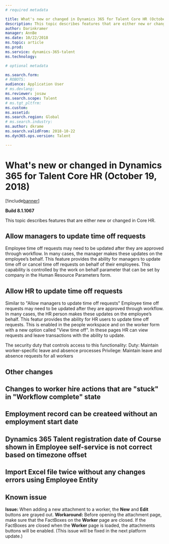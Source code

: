 ```yaml
---
# required metadata

title: What's new or changed in Dynamics 365 for Talent Core HR (October 16, 2018)
description: This topic describes features that are either new or changed in Microsoft Dynamics 365 for Talent Core HR.
author: Darinkramer
manager: AnnBe
ms.date: 10/22/2018
ms.topic: article
ms.prod: 
ms.service: dynamics-365-talent
ms.technology: 

# optional metadata

ms.search.form: 
# ROBOTS: 
audience: Application User
# ms.devlang: 
ms.reviewer: josaw
ms.search.scope: Talent
# ms.tgt_pltfrm: 
ms.custom: 
ms.assetid: 
ms.search.region: Global
# ms.search.industry: 
ms.author: dkrame
ms.search.validFrom: 2018-10-22
ms.dyn365.ops.version: Talent

---
```

# What's new or changed in Dynamics 365 for Talent Core HR (October 19, 2018)

[!include[banner](includes/banner.md)]

**Build 8.1.1067**

This topic describes features that are either new or changed in Core HR.

## Allow managers to update time off requests

Employee time off requests may need to be updated after they are approved through workflow. In many cases, the manager makes these updates on the employee’s behalf. This feature provides the ability for managers to update time off or cancel time off requests on behalf of their employees. This capability is controlled by the work on behalf parameter that can be set by company in the Human Resource Parameters form. 
 
## Allow HR to update time off requests

Similar to "Allow managers to update time off requests" Employee time off requests may need to be updated after they are approved through workflow. In many cases, the HR person makes these updates on the employee’s behalf. This featur provides the ability for HR users to update time off requests. This is enabled in the people workspace and on the worker form with a new option called "View time off". In these pages HR can view requests and leave transactions with the ability to update.

The security duty that controls access to this functionality:
	Duty: Maintain worker-specific leave and absence processes
	Privilege: Maintain leave and absence requests for all workers

## Other changes

## Changes to worker hire actions that are "stuck" in "Workflow complete" state
## Employment record can be createed without an employment start date
## Dynamics 365 Talent registration date of Course shown in Employee self-service is not correct based on timezone offset
## Import Excel file twice without any changes errors using Employee Entity

## Known issue

**Issue:** When adding a new attachment to a worker, the **New** and **Edit** buttons are grayed out. **Workaround:** Before opening the attachment page, make sure that the FactBoxes on the **Worker** page are closed. If the FactBoxes are closed when the **Worker** page is loaded, the attachments buttons will be enabled. (This issue will be fixed in the next platform update.)
